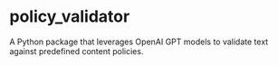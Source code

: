 # policy_validator
A Python package that leverages OpenAI GPT models to validate text against predefined content policies.
